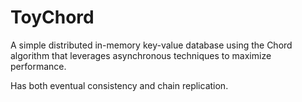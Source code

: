 # ToyChord
A simple distributed in-memory key-value database using the Chord algorithm that leverages asynchronous techniques to maximize performance.

Has both eventual consistency and chain replication.
